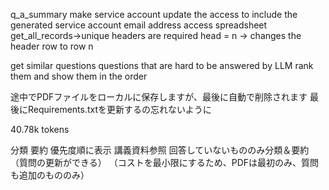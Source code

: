 q_a_summary
make service account
update the access to include the generated service account email address
access spreadsheet
get_all_records->unique headers are required
head = n -> changes the header row to row n

get similar questions
questions that are hard to be answered by LLM
rank them 
and show them in the order

途中でPDFファイルをローカルに保存しますが、最後に自動で削除されます
最後にRequirements.txtを更新するの忘れないように

40.78k tokens

分類
要約
優先度順に表示
講義資料参照
回答していないもののみ分類＆要約
（質問の更新ができる）
（コストを最小限にするため、PDFは最初のみ、質問も追加のもののみ）